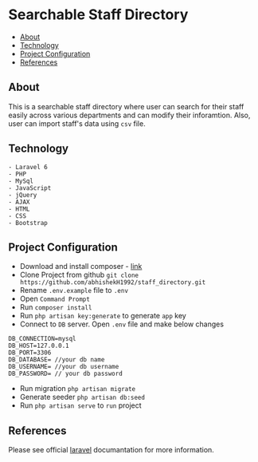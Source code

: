 # Searchable Staff Directory

- [About](#about)
- [Technology](#technology)
- [Project Configuration](#project-configuration)
- [References](#references)

## About
This is a searchable staff directory where user can search for their staff easily across various departments and can modify their inforamtion. Also, user can import staff's data using `csv` file. 

## Technology
```
- Laravel 6
- PHP
- MySql
- JavaScript
- jQuery
- AJAX
- HTML
- CSS
- Bootstrap
```

## Project Configuration
- Download and install composer - [link](https://getcomposer.org/)
- Clone Project from github `git clone https://github.com/abhishekH1992/staff_directory.git`
- Rename `.env.example` file to `.env`
- Open `Command Prompt`
- Run `composer install`
- Run `php artisan key:generate` to generate `app` key
- Connect to `DB` server. Open `.env` file and make below changes
```
DB_CONNECTION=mysql
DB_HOST=127.0.0.1
DB_PORT=3306
DB_DATABASE= //your db name
DB_USERNAME= //your db username
DB_PASSWORD= // your db password
```
- Run migration `php artisan migrate`
- Generate seeder `php artisan db:seed`
- Run `php artisan serve` to `run` project

## References
Please see official [laravel](https://laravel.com/docs/6.x) documantation for more information.
